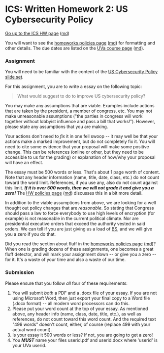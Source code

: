 ICS: Written Homework 2: US Cybersecurity Policy
================================================

[Go up to the ICS HW page](index.html) ([md](index.md))

You will want to see the
[homeworks policies page](../uva/hw-policies.html)
([md](../uva/hw-policies.md)) for formatting and other details.  The
due dates are listed on the [UVa course page](../uva/index.html)
([md](../uva/index.md)).

### Assignment

You will need to be familiar with the content of the
[US Cybersecurity Policy slide set](../slides/policy.html#/).

For this assignment, you are to write a essay on the following topic:

> What would suggest to do to improve US cybersecurity policy?

You may make any assumptions that are viable.  Examples include
actions that are taken by the president, a member of congress, etc.
You may not make unreasonable assumptions ("the parties in congress
will work together without lobbyist influence and pass a bill that
works!").  However, please state any assumptions that you are making.

Your actions don't need to *fix* it in one fell swoop -- it may well
be that your actions make a marked improvement, but do not completely
fix it.  You will need to cite some evidence that your proposal will
make some positive change.  This can be references (online or other,
but they need to be accessible to us for the grading) or explanation
of how/why your proposal will have an effect.

The essay must be 500 words or less.  That's about 1 page worth of
content.  Note that any header information (name, title, date, class,
etc.) do not count toward the word limit.  References, if you use any,
also do not count against this limit.  ***If it is over 500 words,
then we will not grade it and give you a zero!*** The
[HW policies page](../uva/hw-policies.html)
([md](../uva/hw-policies.md)) discusses this in a bit more detail.

In addition to the viable assumptions from above, we are looking for a
well thought out policy changes that are *reasonable*.  So stating
that Congress should pass a law to force everybody to use high levels
of encryption (for example) is not reasonable in the current political
climate.  Nor are presidential executive orders that exceed the
authority vested in said orders.  We can tell if you are just giving
us a load of [BS](https://en.wikipedia.org/wiki/Bullshit), and we will
give you a zero if you do that.

Did you read the section about fluff in the
[homeworks policies page](../uva/hw-policies.html)
([md](../uva/hw-policies.md))?  When one is grading dozens of these
assignments, one becomes a great fluff detector, and will mark your
assignment down -- or give you a zero -- for it.  It's a waste of your
time and also a waste of our time.

### Submission

Please ensure that you follow *all* four of these requirements:

1. You will submit *both* a PDF and a .docx file of your essay.  If
   you are not using Microsoft Word, then just export your final copy
   to a Word file (.docx format) -- all modern word processors can do
   this.
2. Please put your word count at the top of your essay.  As mentioned
   above, any header info (name, class, date, title, etc.), as well as
   references, do not count toward this word count.  And the required
   text "499 words" doesn't count, either, of course (replace 499 with
   your actual word count).
3. Is your essay it 500 words or less?  If not, you are going to get a
   zero!
4. You ***MUST*** name your files userid.pdf and userid.docx where
   'userid' is your UVa userid.
